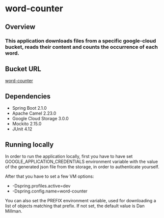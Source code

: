 # word-counter

## Overview

### This application downloads files from a specific google-cloud bucket, reads their content and counts the occurrence of each word.

## Bucket URL
[word-counter](https://console.cloud.google.com/storage/browser/word-counter-pld/inbound/?folder&organizationId&project=word-counter-pld)

## Dependencies
* Spring Boot 2.1.0
* Apache Camel 2.23.0
* Google Cloud Storage 3.0.0
* Mockito 2.15.0
* JUnit 4.12

## Running locally

In order to run the application locally, first you have to have set GOOGLE_APPLICATION_CREDENTIALS
environment variable with the value of the generated json file from the storage, in order to authenticate yourself.

After that you have to set a few VM options:
* -Dspring.profiles.active=dev
* -Dspring.config.name=word-counter

You can also set the PREFIX environment variable, used for downloading a list of objects
matching that prefix. If not set, the default value is Dan Millman.
